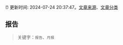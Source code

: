 :alarm_clock: 更新时间: 2024-07-24 20:37:47。[文章来源](/README.md)、[文章分类](/TAGS.md)

## 报告


> 关键字：`报告`、`月报`



